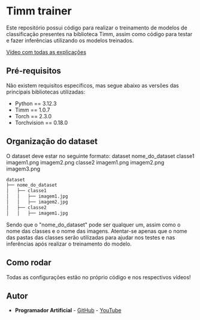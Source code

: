 # Timm trainer
Este repositório possui código para realizar o treinamento de modelos de classificação presentes na biblioteca Timm, assim como código para testar e fazer inferências utilizando os modelos treinados.

[Vídeo com todas as explicações]()

## Pré-requisitos
Não existem requisitos específicos, mas segue abaixo as versões das principais bibliotecas utilizadas:

- Python == 3.12.3
- Timm == 1.0.7
- Torch == 2.3.0
- Torchvision == 0.18.0 

## Organização do dataset
O dataset deve estar no seguinte formato:
dataset
    nome_do_dataset
        classe1
            imagem1.png
            imagem2.png
        classe2
            imagem1.png
            imagem2.png
            imagem3.png

```bash
dataset
├── nome_do_dataset
│   ├── classe1
│   │   ├── imagem1.jpg
│   │   ├── imagem2.jpg
│   ├── classe2
│   │   ├── imagem1.jpg
```

Sendo que o "nome_do_dataset" pode ser qualquer um, assim como o nome das classes e o nome das imagens. Atentar-se apenas que o nome das pastas das classes serão utilizadas para ajudar nos testes e nas inferências após realizar o treinamento do modelo.

## Como rodar
Todas as configurações estão no próprio código e nos respectivos vídeos!

## Autor
* **Programador Artificial** - [GitHub](https://github.com/ProgramadorArtificial) - [YouTube](https://www.youtube.com/@ProgramadorArtificial)